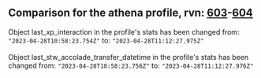 ## Comparison for the athena profile, rvn: [603](https://github.com/PRO100KatYT/FortniteProfileRevisions/tree/main/profiles/athena/603%20athena.json)-[604](https://github.com/PRO100KatYT/FortniteProfileRevisions/tree/main/profiles/athena/604%20athena.json)

Object last_xp_interaction in the profile's stats has been changed from: `"2023-04-28T10:58:23.754Z"` to: `"2023-04-28T11:12:27.975Z"`
<br><br>
Object last_stw_accolade_transfer_datetime in the profile's stats has been changed from: `"2023-04-28T10:58:23.756Z"` to: `"2023-04-28T11:12:27.976Z"`
<br><br>
